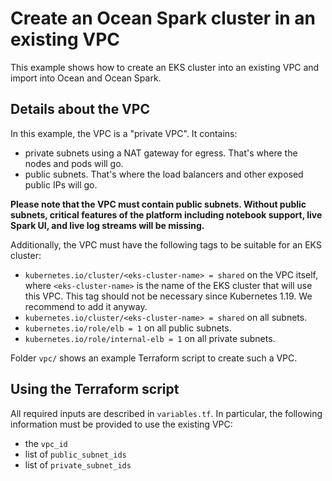 # Create an Ocean Spark cluster in an existing VPC

This example shows how to create an EKS cluster into an existing VPC and import into Ocean and Ocean Spark.

## Details about the VPC

In this example, the VPC is a "private VPC". It contains:
* private subnets using a NAT gateway for egress. That's where the nodes and pods will go.
* public subnets. That's where the load balancers and other exposed public IPs will go.

**Please note that the VPC must contain public subnets. 
Without public subnets, critical features of the platform including notebook support, live Spark UI, and live log streams will be missing.**

Additionally, the VPC must have the following tags to be suitable for an EKS cluster:
* `kubernetes.io/cluster/<eks-cluster-name> = shared` on the VPC itself, where `<eks-cluster-name>` is the name of the EKS cluster that will use this VPC. This tag should not be necessary since Kubernetes 1.19. We recommend to add it anyway.
* `kubernetes.io/cluster/<eks-cluster-name> = shared` on all subnets.
* `kubernetes.io/role/elb = 1` on all public subnets.
* `kubernetes.io/role/internal-elb = 1` on all private subnets.

Folder `vpc/` shows an example Terraform script to create such a VPC.

## Using the Terraform script

All required inputs are described in `variables.tf`.
In particular, the following information must be provided to use the existing VPC:
* the `vpc_id`
* list of `public_subnet_ids`
* list of `private_subnet_ids`
